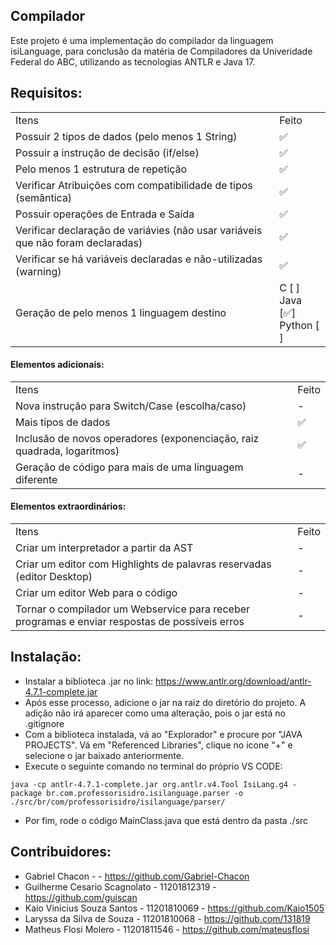 <h2>Compilador</h2>

Este projeto é uma implementação do compilador da linguagem isiLanguage, para conclusão da matéria de Compiladores da Univeridade Federal do ABC, utilizando as tecnologias ANTLR e Java 17.

## Requisitos: </h2>

<table>
  <tr>
    <td>Itens</td>
    <td>Feito</td>
  </tr>
  <tr>
    <td>Possuir 2 tipos de dados (pelo menos 1 String)</td>
    <td>✅</td>
  </tr>
  <tr>
    <td>Possuir a instrução de decisão (if/else)</td>
    <td>✅</td>
  </tr>
  <tr>
    <td>Pelo menos 1 estrutura de repetição</td>
    <td>✅</td>
  </tr>
  <tr>
    <td>Verificar Atribuições com compatibilidade de tipos (semântica)</td>
    <td>✅</td>
  </tr>
  <tr>
    <td>Possuir operações de Entrada e Saída</td>
    <td>✅</td>
  </tr>
  <tr>
    <td>Verificar declaração de variávies (não usar variáveis que não foram declaradas)</td>
    <td>✅</td>
  </tr>
  <tr>
    <td>Verificar se há variáveis declaradas e não-utilizadas (warning)</td>
    <td>✅</td>
  </tr>
  <tr>
    <td>Geração de pelo menos 1 linguagem destino</td>
    <td> C [ ] <br>Java [✅] <br>Python [ ]</td>
  </tr>
</table>

<h4>Elementos adicionais:</h4>

<table>
  <tr>
    <td>Itens</td>
    <td>Feito</td>
  </tr>
  <tr>
    <td>Nova instrução para Switch/Case (escolha/caso)</td>
    <td>-</td>
  </tr>
  <tr>
    <td>Mais tipos de dados</td>
    <td>✅</td>
  </tr>
  <tr>
    <td>Inclusão de novos operadores (exponenciação, raiz quadrada, logaritmos)</td>
    <td>✅</td>
  </tr>
  <tr>
    <td>Geração de código para mais de uma linguagem diferente</td>
    <td>-</td>
  </tr>
</table>

#### Elementos extraordinários:</h4>

<table>
  <tr>
    <td>Itens</td>
    <td>Feito</td>
  </tr>
  <tr>
    <td>Criar um interpretador a partir da AST</td>
    <td>-</td>
  </tr>
  <tr>
    <td>Criar um editor com Highlights de palavras reservadas (editor Desktop)</td>
    <td>-</td>
  </tr>
  <tr>
    <td>Criar um editor Web para o código</td>
    <td>-</td>
  </tr>
  <tr>
    <td>Tornar o compilador um Webservice para receber programas e enviar respostas de possíveis erros</td>
    <td>-</td>
  </tr>
</table>

## Instalação: </h2>

* Instalar a biblioteca .jar no link: https://www.antlr.org/download/antlr-4.7.1-complete.jar
* Após esse processo, adicione o jar na raiz do diretório do projeto. A adição não irá aparecer como uma alteração, pois o jar está no .gitignore
* Com a biblioteca instalada, vá ao "Explorador" e procure por "JAVA PROJECTS". Vá em "Referenced Libraries", clique no icone "+" e selecione o jar baixado anteriormente.
* Execute o seguinte comando no terminal do próprio VS CODE:
~~~
java -cp antlr-4.7.1-complete.jar org.antlr.v4.Tool IsiLang.g4 -package br.com.professorisidro.isilanguage.parser -o ./src/br/com/professorisidro/isilanguage/parser/
~~~
* Por fim, rode o código MainClass.java que está dentro da pasta ./src

## Contribuidores: </h2>

* Gabriel Chacon - - https://github.com/Gabriel-Chacon
* Guilherme Cesario Scagnolato - 11201812319 - https://github.com/guiscan
* Kaio Vinicius Souza Santos - 11201810069 - https://github.com/Kaio1505
* Laryssa da Silva de Souza - 11201810068 - https://github.com/131819
* Matheus Flosi Molero - 11201811546 - https://github.com/mateusflosi

